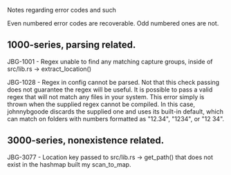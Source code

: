 Notes regarding error codes and such

Even numbered error codes are recoverable. Odd numbered ones are not.

## 1000-series, parsing related.
JBG-1001 - Regex unable to find any matching capture groups, inside of src/lib.rs -> extract_location()

JBG-1028 - Regex in config cannot be parsed. Not that this check passing does not guarantee the regex will be useful. It is possible to pass a valid regex that will not match any files in your system. This error simply is thrown when the supplied regex cannot be compiled. In this case, johnnybgoode discards the supplied one and uses its built-in default, which can match on folders with numbers formatted as "12.34", "1234", or "12 34".

## 3000-series, nonexistence related.
JBG-3077 - Location key passed to src/lib.rs -> get_path() that does not exist in the hashmap built my scan_to_map.
